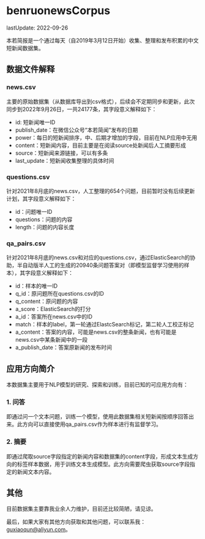 # benruonewsCorpus

lastUpdate: 2022-09-26

本若简报是一个通过每天（自2019年3月12日开始）收集、整理和发布积累的中文短新闻数据集。

## 数据文件解释

### news.csv

主要的原始数据集（从数据库导出到csv格式），后续会不定期同步和更新，此次同步到2022年9月26日，一共24177条，其字段意义解释如下：

- id: 短新闻唯一ID
- publish_date：在微信公众号“本若简闻”发布的日期
- power：每日的短新闻排序，中、后期才增加的字段，目前在NLP应用中无用
- content：短新闻内容，目前主要是在阅读source处新闻后人工摘要形成
- source：短新闻来源链接，可以有多条
- last_update：短新闻收集整理的具体时间

### questions.csv

针对2021年8月底的news.csv，人工整理的654个问题，目前暂时没有后续更新计划，其字段意义解释如下：

- id：问题唯一ID
- questions：问题的内容
- length：问题的内容长度

### qa_pairs.csv

针对2021年8月底的news.csv和对应的questions.csv，通过ElasticSearch的协助，半自动版半人工的生成的20940条问题答案对（即模型监督学习使用的样本），其字段意义解释如下：

- id：样本的唯一ID
- q_id：原问题所在questions.csv的ID
- q_content：原问题的内容
- a_score：ElasticSearch的打分
- a_id：答案所在news.csv中的ID
- match：样本的label，第一轮通过ElastcSearch标记，第二轮人工校正标记
- a_content：答案的内容，可能是news.csv的整条新闻，也有可能是news.csv中某条新闻中的一段
- a_publish_date：答案原新闻的发布时间

## 应用方向简介

本数据集主要用于NLP模型的研究、探索和训练，目前已知的可应用方向有：

### 1. 问答

即通过问一个文本问题，训练一个模型，使用此数据集相关短新闻按顺序回答出来。此方向可以直接使用qa_pairs.csv作为样本进行有监督学习。

### 2. 摘要

即通过爬取source字段指定的新闻内容和数据集的content字段，形成文本生成方向的标签样本数据，用于训练文本生成模型。此方向需要爬虫获取source字段指定的新闻文本内容。

## 其他

目前数据集主要靠我业余人力维护，目前还比较简陋，请见谅。

最后，如果大家有其他方向获取和其他问题，可以联系我：guxiaoqun@aliyun.com。
